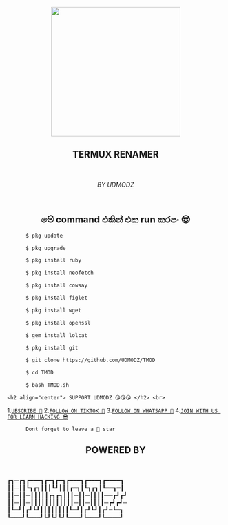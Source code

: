 

<p align="center">
<img src="https://i.ibb.co/ZX737kS/UD-BOT.png" width="300" height="300"/>
</p>
<h2 align="center"> TERMUX RENAMER </h2> <br>
<p align="center"><i>
 BY UDMODZ
 </i></p> <br>

<h2 align="center">   මේ command එකින් එක run කරපං 😎</h2>

```bash
      $ pkg update

      $ pkg upgrade

      $ pkg install ruby

      $ pkg install neofetch

      $ pkg install cowsay

      $ pkg install figlet

      $ pkg install wget

      $ pkg install openssl

      $ gem install lolcat

      $ pkg install git

      $ git clone https://github.com/UDMODZ/TMOD

      $ cd TMOD

      $ bash TMOD.sh 
```          
    <h2 align="center"> SUPPORT UDMODZ 😘😘😘 </h2> <br>

1.[`UBSCRIBE 🥺`](https://www.youtube.com/@UDMODZ/)
2.[`FOLLOW ON TIKTOK 🥺`](https://www.tiktok.com/@udmodz/)
3.[`FOLLOW ON WHATSAPP 🥺`](https://whatsapp.com/channel/0029Va5e01M3LdQdtjYJjc3K/)
4.[`JOIN WITH US FOR LEARN HACKING 😎`](https://t.me/UDMODZ3/)




          Dont forget to leave a 🌟 star

<h2 align="center" color="red"> POWERED BY  </h2> <br>

┏┓─┏┓┏━━━┓┏━┓┏━┓┏━━━┓┏━━━┓┏━━━━┓ 
┃┃─┃┃┗┓┏┓┃┃┃┗┛┃┃┃┏━┓┃┗┓┏┓┃┗━━┓━┃ 
┃┃─┃┃─┃┃┃┃┃┏┓┏┓┃┃┃─┃┃─┃┃┃┃──┏┛┏┛ 
┃┃─┃┃─┃┃┃┃┃┃┃┃┃┃┃┃─┃┃─┃┃┃┃─┏┛┏┛─ 
┃┗━┛┃┏┛┗┛┃┃┃┃┃┃┃┃┗━┛┃┏┛┗┛┃┏┛━┗━┓ 
┗━━━┛┗━━━┛┗┛┗┛┗┛┗━━━┛┗━━━┛┗━━━━┛ 
